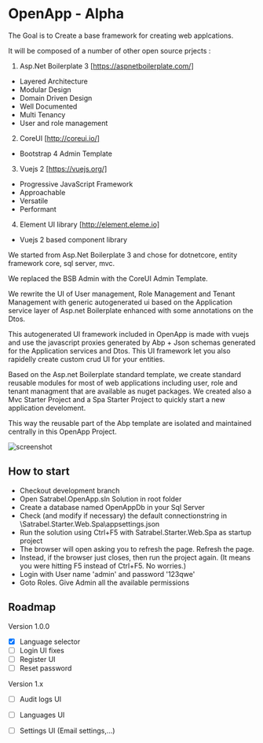 # OpenApp  - Alpha

The Goal is to Create a base framework for creating web applcations. 

It will be composed of a number of other open source prjects :

1. Asp.Net Boilerplate 3 [https://aspnetboilerplate.com/]
* Layered Architecture
* Modular Design
* Domain Driven Design
* Well Documented
* Multi Tenancy
* User and role management

2. CoreUI [http://coreui.io/]
* Bootstrap 4 Admin Template

3. Vuejs 2 [https://vuejs.org/]
* Progressive JavaScript Framework
* Approachable
* Versatile
* Performant

4. Element UI library [http://element.eleme.io]
* Vuejs 2 based component library

We started from Asp.Net Boilerplate 3 and chose for dotnetcore, entity framework core, sql server, mvc.

We replaced the BSB Admin with the CoreUI Admin Template.

We rewrite the UI of User management, Role Management and Tenant Management with generic autogenerated ui based on the Application service layer of Asp.net Boilerplate enhanced with some annotations on the Dtos.

This autogenerated UI framework included in OpenApp is made with vuejs and use the javascript proxies generated by Abp + Json schemas generated for the Application services and Dtos. This UI framework let you also rapidelly create custom crud UI for your entities.

Based on the Asp.net Boilerplate standard template, we create standard reusable modules for most of web applications including user, role and tenant managment that are available as nuget packages. We created also a Mvc Starter Project and a Spa Starter Project to quickly start a new application develoment.

This way the reusable part of the Abp template are isolated and maintained centrally in this OpenApp Project.

![screenshot](https://raw.githubusercontent.com/sachatrauwaen/OpenApp/develop/screenshot-openapp.JPG)


## How to start
* Checkout development branch
* Open Satrabel.OpenApp.sln Solution in root folder
* Create a database named OpenAppDb in your Sql Server
* Check (and modify if necessary) the default connectionstring in \Satrabel.Starter.Web.Spa\appsettings.json 
* Run the solution using Ctrl+F5 with Satrabel.Starter.Web.Spa as startup project 
* The browser will open asking you to refresh the page. Refresh the page.
*    Instead, if the browser just closes, then run the project again. (It means you were hitting F5 instead of Ctrl+F5. No worries.)
* Login with User name 'admin' and password '123qwe'
* Goto Roles. Give Admin all the available permissions


## Roadmap
Version 1.0.0
- [x] Language selector
- [ ] Login UI fixes
- [ ] Register UI
- [ ] Reset password

Version 1.x
- [ ] Audit logs UI
- [ ] Languages UI
- [ ] Settings UI (Email settings,...)

